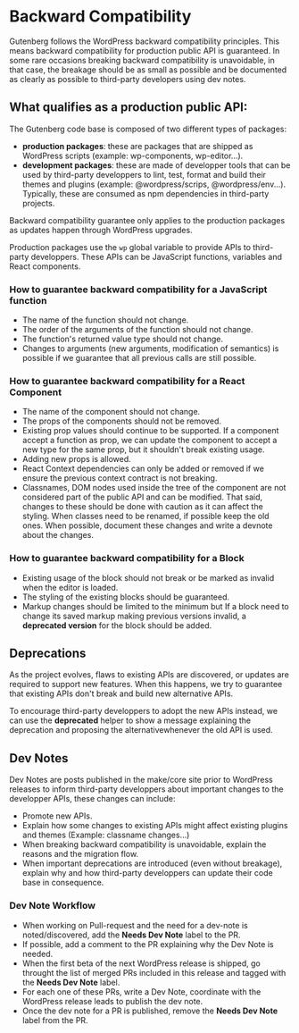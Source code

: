 # Backward Compatibility

Gutenberg follows the WordPress backward compatibility principles. This means backward compatibility for production public API is guaranteed. In some rare occasions breaking backward compatibility is unavoidable, in that case, the breakage should be as small as possible and be documented as clearly as possible to third-party developers using dev notes.

## What qualifies as a production public API:

The Gutenberg code base is composed of two different types of packages: 
 - **production packages**: these are packages that are shipped as WordPress scripts (example: wp-components, wp-editor...).
 - **development packages**: these are made of developper tools that can be used by third-party developpers to lint, test, format and build their themes and plugins (example: @wordpress/scrips, @wordpress/env...). Typically, these are consumed as npm dependencies in third-party projects.

 Backward compatibility guarantee only applies to the production packages as updates happen through WordPress upgrades.
 
 Production packages use the `wp` global variable to provide APIs to third-party developpers. These APIs can be JavaScript functions, variables and React components.

### How to guarantee backward compatibility for a JavaScript function

* The name of the function should not change.
* The order of the arguments of the function should not change.
* The function's returned value type should not change.
* Changes to arguments (new arguments, modification of semantics) is possible if we guarantee that all previous calls are still possible.

### How to guarantee backward compatibility for a React Component

* The name of the component should not change.
* The props of the components should not be removed.
* Existing prop values should continue to be supported. If a component accept a function as prop, we can update the component to accept a new type for the same prop, but it shouldn't break existing usage.
* Adding new props is allowed.
* React Context dependencies can only be added or removed if we ensure the previous context contract is not breaking.
* Classnames, DOM nodes used inside the tree of the component are not considered part of the public API and can be modified. That said, changes to these should be done with caution as it can affect the styling. When classes need to be renamed, if possible keep the old ones. When possible, document these changes and write a devnote about the changes.

### How to guarantee backward compatibility for a Block

* Existing usage of the block should not break or be marked as invalid when the editor is loaded.
* The styling of the existing blocks should be guaranteed.
* Markup changes should be limited to the minimum but If a block need to change its saved markup making previous versions invalid, a **deprecated version** for the block should be added.

## Deprecations

As the project evolves, flaws to existing APIs are discovered, or updates are required to support new features. When this happens, we try to guarantee that existing APIs don't break and build new alternative APIs.

To encourage third-party developpers to adopt the new APIs instead, we can use the **deprecated** helper to show a message explaining the deprecation and proposing the alternativewhenever the old API is used.

## Dev Notes

Dev Notes are posts published in the make/core site prior to WordPress releases to inform third-party developpers about important changes to the developper APIs, these changes can include:
* Promote new APIs.
* Explain how some changes to existing APIs might affect existing plugins and themes (Example: classname changes...)
* When breaking backward compatibility is unavoidable, explain the reasons and the migration flow.
* When important deprecations are introduced (even without breakage), explain why and how third-party developpers can update their code base in consequence.

### Dev Note Workflow

- When working on Pull-request and the need for a dev-note is noted/discovered, add the **Needs Dev Note** label to the PR.
- If possible, add a comment to the PR explaining why the Dev Note is needed.
- When the first beta of the next WordPress release is shipped, go throught the list of merged PRs included in this release and tagged with the **Needs Dev Note** label.
- For each one of these PRs, write a Dev Note, coordinate with the WordPress release leads to publish the dev note.
- Once the dev note for a PR is published, remove the **Needs Dev Note** label from the PR.
